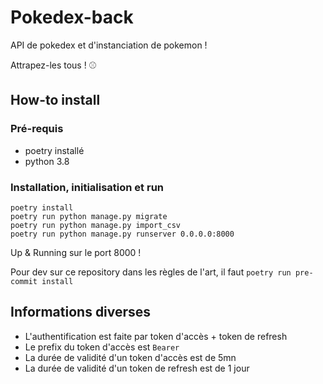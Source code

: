 # Pokedex-back

API de pokedex et d'instanciation de pokemon !

Attrapez-les tous ! ⚾

## How-to install

### Pré-requis

- poetry installé
- python 3.8

### Installation, initialisation et run

```shell
poetry install
poetry run python manage.py migrate
poetry run python manage.py import_csv
poetry run python manage.py runserver 0.0.0.0:8000
```

Up & Running sur le port 8000 !

Pour dev sur ce repository dans les règles de l'art, il faut `poetry run pre-commit install`

## Informations diverses

- L'authentification est faite par token d'accès + token de refresh
- Le prefix du token d'accès est `Bearer`
- La durée de validité d'un token d'accès est de 5mn
- La durée de validité d'un token de refresh est de 1 jour
